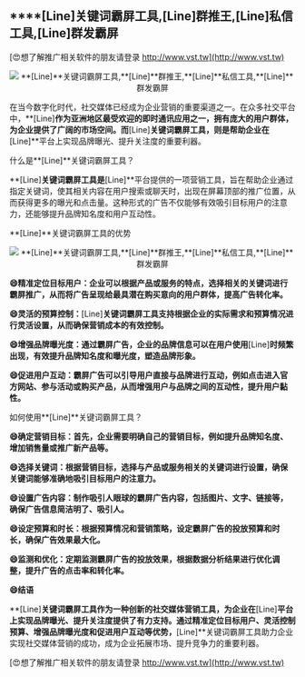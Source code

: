 ## ****[Line]**关键词霸屏工具,**[Line]**群推王,**[Line]**私信工具,**[Line]**群发霸屏**

[😍想了解推广相关软件的朋友请登录 http://www.vst.tw](http://www.vst.tw)

 <center><img src="https://vst.tw/MP4/tuiguang/png/8.png" alt="**[Line]**关键词霸屏工具,**[Line]**群推王,**[Line]**私信工具,**[Line]**群发霸屏"></center>

在当今数字化时代，社交媒体已经成为企业营销的重要渠道之一。在众多社交平台中，**[Line]**作为亚洲地区最受欢迎的即时通讯应用之一，拥有庞大的用户群体，为企业提供了广阔的市场空间。而**[Line]**关键词霸屏工具，则是帮助企业在**[Line]**平台上实现品牌曝光、提升关注度的重要利器。

什么是**[Line]**关键词霸屏工具？

**[Line]**关键词霸屏工具是**[Line]**平台提供的一项营销工具，旨在帮助企业通过指定关键词，使其相关内容在用户搜索或聊天时，出现在屏幕顶部的推广位置，从而获得更多的曝光和点击量。这种形式的广告不仅能够有效吸引目标用户的注意力，还能够提升品牌知名度和用户互动性。

**[Line]**关键词霸屏工具的优势

 <center><img src="https://vst.tw/MP4/tuiguang/png/4.png" alt="**[Line]**关键词霸屏工具,**[Line]**群推王,**[Line]**私信工具,**[Line]**群发霸屏"></center>

**😄精准定位目标用户：企业可以根据产品或服务的特点，选择相关的关键词进行霸屏推广，从而将广告呈现给最具潜在购买意向的用户群体，提高广告转化率。**

**😄灵活的预算控制：**[Line]**关键词霸屏工具支持根据企业的实际需求和预算情况进行灵活设置，从而确保营销成本的有效控制。**

**😄增强品牌曝光度：通过霸屏广告，企业的品牌信息可以在用户使用**[Line]**时频繁出现，有效提升品牌知名度和曝光度，塑造品牌形象。**

**😄促进用户互动：霸屏广告可以引导用户直接与品牌进行互动，例如点击进入官方网站、参与活动或购买产品，从而增强用户与品牌之间的互动性，提升用户黏性。**

如何使用**[Line]**关键词霸屏工具？

**😄确定营销目标：首先，企业需要明确自己的营销目标，例如提升品牌知名度、增加销售量或推广新产品等。**

**😄选择关键词：根据营销目标，选择与产品或服务相关的关键词进行设置，确保关键词能够准确地吸引目标用户的注意力。**

**😄设置广告内容：制作吸引人眼球的霸屏广告内容，包括图片、文字、链接等，确保广告信息简洁明了、吸引人。**

**😄设定预算和时长：根据预算情况和营销策略，设定霸屏广告的投放预算和时长，确保广告效果最大化。**

**😄监测和优化：定期监测霸屏广告的投放效果，根据数据分析结果进行优化调整，提升广告的点击率和转化率。**

**😄结语**

**[Line]**关键词霸屏工具作为一种创新的社交媒体营销工具，为企业在**[Line]**平台上实现品牌曝光、提升关注度提供了有力支持。通过精准定位目标用户、灵活控制预算、增强品牌曝光度和促进用户互动等优势，**[Line]**关键词霸屏工具助力企业实现社交媒体营销的成功，成为企业拓展市场、提升竞争力的重要利器。

[😍想了解推广相关软件的朋友请登录 http://www.vst.tw](http://www.vst.tw)



